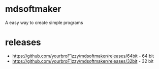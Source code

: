 # mdsoftmaker
A easy way to create simple programs<br>
# releases<br>
* https://github.com/yourbroF1zzy/mdsoftmaker/releases/64bit - 64 bit
* https://github.com/yourbroF1zzy/mdsoftmaker/releases/32bit - 32 bit
